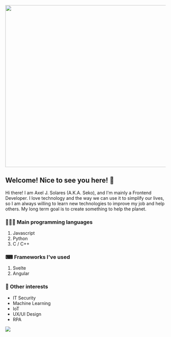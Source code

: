 [<img src="https://ik.imagekit.io/sekosolares/SekoSite/FB-Cover2_G34ySu9i6.png" width="510">](https://www.seko.dev)

## Welcome! Nice to see you here! 🦉

Hi there! I am Axel J. Solares (A.K.A. Seko), and I'm mainly a Frontend Developer. I love technology and the way we can use it to simplify our lives, so I am always willing to learn new technologies to improve my job and help others.
My long term goal is to create something to help the planet.


### 👨🏻‍💻 Main programming languages

1. Javascript
2. Python
3. C / C++


### ⌨ Frameworks I've used

1. Svelte
2. Angular


### 🤔 Other interests

- IT Security
- Machine Learning
- IoT
- UX/UI Design
- RPA

<img src="https://cr-skills-chart-widget.azurewebsites.net/api/api?username=sekosolares&height=100&skills=JavaScript,Python,C,C%2B%2B,Svelte">

<!--
**sekosolares/sekosolares** is a ✨ _special_ ✨ repository because its `README.md` (this file) appears on your GitHub profile.

Here are some ideas to get you started:

- 🔭 I’m currently working on ...
- 🌱 I’m currently learning ...
- 👯 I’m looking to collaborate on ...
- 🤔 I’m looking for help with ...
- 💬 Ask me about ...
- 📫 How to reach me: ...
- 😄 Pronouns: ...
- ⚡ Fun fact: ...
-->
